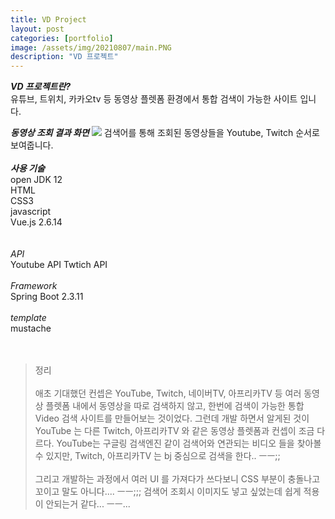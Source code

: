 ```yaml
---
title: VD Project
layout: post
categories: [portfolio]
image: /assets/img/20210807/main.PNG
description: "VD 프로젝트"
---
```


_**VD 프로젝트란?<br>**_
유튜브, 트위치, 카카오tv 등 동영상 플렛폼 환경에서 통합 검색이 가능한 사이트 입니다. 

_**동영상 조회 결과 화면**_
<img src="/showRoom/assets/img/20210807/main.PNG"> 
검색어를 통해 조회된 동영상들을 Youtube, Twitch 순서로 보여줍니다. 
<br>
<br>
_**사용 기술<br>**_
open JDK 12<br>
HTML<br>
CSS3<br>
javascript<br>
Vue.js 2.6.14<br>
<br>
<br>
_API<br>_
Youtube API
Twtich API
<br>
<br>
_Framework<br>_
Spring Boot 2.3.11
<br>
<br>
_template<br>_
mustache<br>
<br>
<br>
> 정리<br><br>
> 애초 기대했던 컨셉은 YouTube, Twitch, 네이버TV, 아프리카TV 등 여러 동영상 플렛폼 내에서 동영상을 따로 검색하지 않고, 한번에 검색이 가능한 통합 Video 검색 사이트를 만들어보는 것이었다. 그런데 개발 하면서 알게된 것이 YouTube 는 다른 Twitch, 아프리카TV 와 같은 동영상 플렛폼과 컨셉이 조금 다르다. YouTube는 구글링 검색엔진 같이 검색어와 연관되는 비디오 들을 찾아볼수 있지만, Twitch, 아프리카TV 는 bj 중심으로 검색을 한다.. ㅡㅡ;; <br><br>
> 그리고 개발하는 과정에서 여러 UI 를 가져다가 쓰다보니 CSS 부분이 충돌나고 꼬이고 말도 아니다.... ㅡㅡ;;; 검색어 조회시 이미지도 넣고 싶었는데 쉽게 적용이 안되는거 같다... ㅡㅡ... 
> 
> 


 
